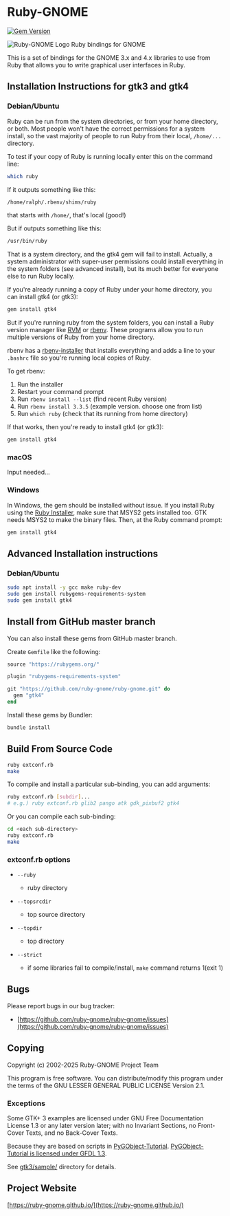 # Ruby-GNOME
[![Gem Version](https://badge.fury.io/rb/gtk4.svg)](https://badge.fury.io/rb/gtk4)

![Ruby-GNOME Logo](https://avatars1.githubusercontent.com/u/416159?v=3&s=200)
Ruby bindings for GNOME

This is a set of bindings for the GNOME 3.x and 4.x libraries to use
from Ruby that allows you to write graphical user interfaces in Ruby.

## Installation Instructions for gtk3 and gtk4

### Debian/Ubuntu

Ruby can be run from the system directories, or from your home
directory, or both.  Most people won't have the correct permissions
for a system install, so the vast majority of people to run Ruby from
their local, `/home/...` directory.

To test if your copy of Ruby is running locally enter this on the
command line:

```bash
which ruby
```

If it outputs something like this:

```bash
/home/ralph/.rbenv/shims/ruby
```

that starts with `/home/`, that's local (good!)

But if outputs something like this:

```bash
/usr/bin/ruby
```

That is a system directory, and the gtk4 gem will fail to install.
Actually, a system administrator with super-user permissions could
install everything in the system folders (see advanced install), but
its much better for everyone else to run Ruby locally.

If you're already running a copy of Ruby under your home directory,
you can install gtk4 (or gtk3):

```bash
gem install gtk4
```

But if you're running ruby from the system folders, you can install a
Ruby version manager like [RVM](https://rvm.io/) or
[rbenv](https://github.com/rbenv/rbenv).  These programs allow you to
run multiple versions of Ruby from your home directory.

rbenv has a
[rbenv-installer](https://github.com/rbenv/rbenv-installer) that
installs everything and adds a line to your `.bashrc` file so you're
running local copies of Ruby.

To get rbenv:
1. Run the installer
2. Restart your command prompt
3. Run `rbenv install --list` (find recent Ruby version)
4. Run `rbenv install 3.3.5` (example version.  choose one from list)
5. Run `which ruby` (check that its running from home directory)

If that works, then you're ready to install gtk4 (or gtk3):

```bash
gem install gtk4
```

### macOS

Input needed...

### Windows

In Windows, the gem should be installed without issue. If you install
Ruby using the [Ruby Installer](https://rubyinstaller.org/), make sure
that MSYS2 gets installed too.  GTK needs MSYS2 to make the binary
files. Then, at the Ruby command prompt:

```bash
gem install gtk4
```

## Advanced Installation instructions

### Debian/Ubuntu

```bash
sudo apt install -y gcc make ruby-dev
sudo gem install rubygems-requirements-system
sudo gem install gtk4
```

## Install from GitHub master branch

You can also install these gems from GitHub master branch.

Create `Gemfile` like the following:

```ruby
source "https://rubygems.org/"

plugin "rubygems-requirements-system"

git "https://github.com/ruby-gnome/ruby-gnome.git" do
  gem "gtk4"
end
```

Install these gems by Bundler:

```bash
bundle install
```

## Build From Source Code

```bash
ruby extconf.rb
make
```

To compile and install a particular sub-binding, you can add arguments:

```bash
ruby extconf.rb [subdir]...
# e.g.) ruby extconf.rb glib2 pango atk gdk_pixbuf2 gtk4
```

Or you can compile each sub-binding:

```bash
cd <each sub-directory>
ruby extconf.rb
make
```

### extconf.rb options

* `--ruby`
  * ruby directory

* `--topsrcdir`
  * top source directory

* `--topdir`
  * top directory

* `--strict`
  * if some libraries fail to compile/install, `make`
    command returns 1(exit 1)

## Bugs

Please report bugs in our bug tracker:

* [https://github.com/ruby-gnome/ruby-gnome/issues](https://github.com/ruby-gnome/ruby-gnome/issues)

## Copying

Copyright (c) 2002-2025 Ruby-GNOME Project Team

This program is free software.
You can distribute/modify this program under the terms of
the GNU LESSER GENERAL PUBLIC LICENSE Version 2.1.

### Exceptions

Some GTK+ 3 examples are licensed under GNU Free Documentation License
1.3 or any later version later; with no Invariant Sections, no
Front-Cover Texts, and no Back-Cover Texts.

Because they are based on scripts in
[PyGObject-Tutorial](https://github.com/sebp/PyGObject-Tutorial).
[PyGObject-Tutorial is licensed under GFDL 1.3](https://github.com/sebp/PyGObject-Tutorial/blob/master/COPYING).

See [gtk3/sample/](/gtk3/sample) directory for details.

## Project Website

[https://ruby-gnome.github.io/](https://ruby-gnome.github.io/)
